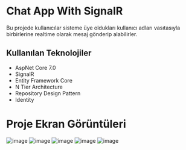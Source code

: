 # Chat App With SignalR
Bu projede kullanıcılar sisteme üye oldukları kullanıcı adları vasıtasıyla birbirlerine realtime olarak mesaj gönderip alabilirler. 
## Kullanılan Teknolojiler
* AspNet Core 7.0
* SignalR
* Entity Framework Core
* N Tier Architecture
* Repository Design Pattern
* Identity

# Proje Ekran Görüntüleri
![image](https://github.com/merkurluxury/CoreChat/assets/67855084/9dc38408-7d24-4ba0-9846-929c87730558)
![image](https://github.com/merkurluxury/CoreChat/assets/67855084/250b7750-1dae-4615-b372-19c23196f96f)
![image](https://github.com/merkurluxury/CoreChat/assets/67855084/2d6b9fe5-4a61-47ab-8769-eee7d1919844)
![image](https://github.com/merkurluxury/CoreChat/assets/67855084/a0db0c1e-7099-4d59-b47a-9135abb40eef)
![image](https://github.com/merkurluxury/CoreChat/assets/67855084/a962ec00-cb60-4337-8f72-f4e55b63fab0)
